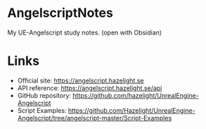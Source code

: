 # AngelscriptNotes
My UE-Angelscript study notes. (open with Obsidian)

# Links
* Official site: https://angelscript.hazelight.se
* API reference: https://angelscript.hazelight.se/api
* GitHub repository: https://github.com/hazelight/UnrealEngine-Angelscript
* Script Examples: https://github.com/Hazelight/UnrealEngine-Angelscript/tree/angelscript-master/Script-Examples